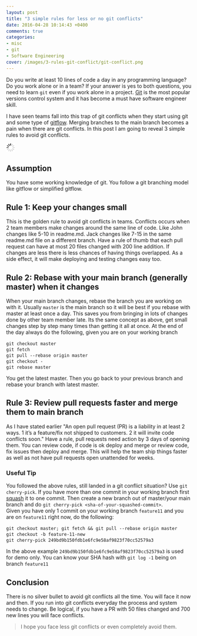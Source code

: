 ```yaml
---
layout: post
title: "3 simple rules for less or no git conflicts"
date: 2016-04-28 10:14:43 +0400
comments: true
categories:
- misc
- git
- Software Engineering
cover: /images/3-rules-git-conflict/git-conflict.png
---
```


Do you write at least 10 lines of code a day in any programming language? Do you work alone or in a team?
If your answer is yes to both questions, you need to learn `git` even if you work alone in a project.
[Git](https://git-scm.com/) is the most popular versions control system and it has become a must have
software engineer skill.

I have seen teams fall into this trap of git conflicts when they start using git and some type of
[gitflow](http://geshan.com.np/blog/2014/12/do-you-git-your-code-follow-this-simplified-gitflow-model/).
Merging branches to the main branch becomes a pain when there are git conflicts.
In this post I am going to reveal 3 simple rules to avoid git conflicts.

<img class="center" src="/images/generic/loading.gif" data-echo="/images/3-rules-git-conflict/git-conflict.png" title="3 simple rules for less or no git conflicts" alt="3 simple rules for less or no git conflicts">
<!-- more -->

## Assumption

You have some working knowledge of git. You follow a git branching model like gitflow or simplified gitflow.

## Rule 1: Keep your changes small

This is the golden rule to avoid git conflicts in teams. Conflicts occurs when 2 team members make changes
around the same line of code. Like John changes like 5-10 in readme.md. Jack changes like 7-15 in the same
readme.md file on a different branch. Have a rule of thumb that each pull request can have at most 20 files
changed with 200 line addition. If changes are less there is less chances of having things overlapped. As a
side effect, it will make deploying and testing changes easy too.

## Rule 2: Rebase with your main branch (generally master) when it changes

When your main branch changes, rebase the branch you are working on with it. Usually `master` is the
main branch so it will be best if you rebase with master at least once a day. This saves you from bringing
in lots of changes done by other team member late. Its the same concept as above, get small changes step by
step many times than getting it all at once. At the end of the day always do the following, given
you are on your working branch

```
git checkout master
git fetch
git pull --rebase origin master
git checkout -
git rebase master
```
You get the latest master. Then you go back to your previous branch and rebase your branch with latest master.

## Rule 3: Review pull requests faster and merge them to main branch

As I have stated earlier "An open pull request (PR) is a liability in at least 2 ways. 1 it’s a feature/fix not
shipped to customers. 2 it will invite code conflicts soon." Have a rule, pull requests need action by 3 days of
opening them. You can review code, if code is ok deploy and merge or review code, fix issues then deploy and merge.
This will help the team ship things faster as well as not have pull requests open unattended for weeks.

### Useful Tip

You followed the above rules, still landed in a git conflict situation? Use `git cherry-pick`. If you have more
than one commit in your working branch first [squash](http://geshan.com.np/blog/2014/07/4-git-tips-beyond-basics/)
it to one commit. Then create a new branch out of master/your main branch and do `git cherry-pick <sha-of-your-squashed-commit>`.  
Given you have only 1 commit on your working branch `feature11` and you are on `feature11` right now, do the following:

```
git checkout master; git fetch && git pull --rebase origin master
git checkout -b feature-11-new
git cherry-pick 249bd9b150fdb1e6fc9e58af9823f70cc52579a3
```
In the above example `249bd9b150fdb1e6fc9e58af9823f70cc52579a3` is used for demo only. You can know your SHA hash with `git log -1`
being on branch `feature11`

## Conclusion

There is no silver bullet to avoid git conflicts all the time. You will face it now and then.
If you run into git conflicts everyday the process and system needs to change.
Be logical, if you have a PR with 50 files changed and 700 new lines you will face conflicts.

> I hope you face less git conflicts or even completely avoid them.
